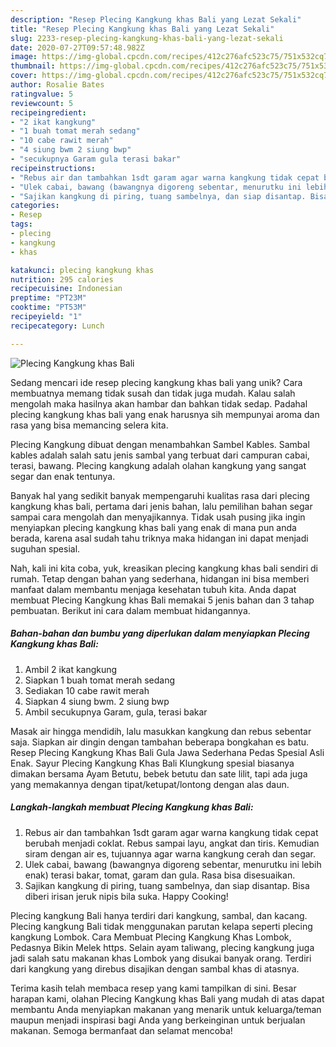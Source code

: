 ```yaml
---
description: "Resep Plecing Kangkung khas Bali yang Lezat Sekali"
title: "Resep Plecing Kangkung khas Bali yang Lezat Sekali"
slug: 2233-resep-plecing-kangkung-khas-bali-yang-lezat-sekali
date: 2020-07-27T09:57:48.982Z
image: https://img-global.cpcdn.com/recipes/412c276afc523c75/751x532cq70/plecing-kangkung-khas-bali-foto-resep-utama.jpg
thumbnail: https://img-global.cpcdn.com/recipes/412c276afc523c75/751x532cq70/plecing-kangkung-khas-bali-foto-resep-utama.jpg
cover: https://img-global.cpcdn.com/recipes/412c276afc523c75/751x532cq70/plecing-kangkung-khas-bali-foto-resep-utama.jpg
author: Rosalie Bates
ratingvalue: 5
reviewcount: 5
recipeingredient:
- "2 ikat kangkung"
- "1 buah tomat merah sedang"
- "10 cabe rawit merah"
- "4 siung bwm 2 siung bwp"
- "secukupnya Garam gula terasi bakar"
recipeinstructions:
- "Rebus air dan tambahkan 1sdt garam agar warna kangkung tidak cepat berubah menjadi coklat. Rebus sampai layu, angkat dan tiris. Kemudian siram dengan air es, tujuannya agar warna kangkung cerah dan segar."
- "Ulek cabai, bawang (bawangnya digoreng sebentar, menurutku ini lebih enak) terasi bakar, tomat, garam dan gula. Rasa bisa disesuaikan."
- "Sajikan kangkung di piring, tuang sambelnya, dan siap disantap. Bisa diberi irisan jeruk nipis bila suka. Happy Cooking!"
categories:
- Resep
tags:
- plecing
- kangkung
- khas

katakunci: plecing kangkung khas 
nutrition: 295 calories
recipecuisine: Indonesian
preptime: "PT23M"
cooktime: "PT53M"
recipeyield: "1"
recipecategory: Lunch

---
```



![Plecing Kangkung khas Bali](https://img-global.cpcdn.com/recipes/412c276afc523c75/751x532cq70/plecing-kangkung-khas-bali-foto-resep-utama.jpg)

Sedang mencari ide resep plecing kangkung khas bali yang unik? Cara membuatnya memang tidak susah dan tidak juga mudah. Kalau salah mengolah maka hasilnya akan hambar dan bahkan tidak sedap. Padahal plecing kangkung khas bali yang enak harusnya sih mempunyai aroma dan rasa yang bisa memancing selera kita.

Plecing Kangkung dibuat dengan menambahkan Sambel Kables. Sambal kables adalah salah satu jenis sambal yang terbuat dari campuran cabai, terasi, bawang. Plecing kangkung adalah olahan kangkung yang sangat segar dan enak tentunya.

Banyak hal yang sedikit banyak mempengaruhi kualitas rasa dari plecing kangkung khas bali, pertama dari jenis bahan, lalu pemilihan bahan segar sampai cara mengolah dan menyajikannya. Tidak usah pusing jika ingin menyiapkan plecing kangkung khas bali yang enak di mana pun anda berada, karena asal sudah tahu triknya maka hidangan ini dapat menjadi suguhan spesial.


Nah, kali ini kita coba, yuk, kreasikan plecing kangkung khas bali sendiri di rumah. Tetap dengan bahan yang sederhana, hidangan ini bisa memberi manfaat dalam membantu menjaga kesehatan tubuh kita. Anda dapat membuat Plecing Kangkung khas Bali memakai 5 jenis bahan dan 3 tahap pembuatan. Berikut ini cara dalam membuat hidangannya.

<!--inarticleads1-->

##### Bahan-bahan dan bumbu yang diperlukan dalam menyiapkan Plecing Kangkung khas Bali:

1. Ambil 2 ikat kangkung
1. Siapkan 1 buah tomat merah sedang
1. Sediakan 10 cabe rawit merah
1. Siapkan 4 siung bwm. 2 siung bwp
1. Ambil secukupnya Garam, gula, terasi bakar


Masak air hingga mendidih, lalu masukkan kangkung dan rebus sebentar saja. Siapkan air dingin dengan tambahan beberapa bongkahan es batu. Resep Plecing Kangkung Khas Bali Gula Jawa Sederhana Pedas Spesial Asli Enak. Sayur Plecing Kangkung Khas Bali Klungkung spesial biasanya dimakan bersama Ayam Betutu, bebek betutu dan sate lilit, tapi ada juga yang memakannya dengan tipat/ketupat/lontong dengan alas daun. 

<!--inarticleads2-->

##### Langkah-langkah membuat Plecing Kangkung khas Bali:

1. Rebus air dan tambahkan 1sdt garam agar warna kangkung tidak cepat berubah menjadi coklat. Rebus sampai layu, angkat dan tiris. Kemudian siram dengan air es, tujuannya agar warna kangkung cerah dan segar.
1. Ulek cabai, bawang (bawangnya digoreng sebentar, menurutku ini lebih enak) terasi bakar, tomat, garam dan gula. Rasa bisa disesuaikan.
1. Sajikan kangkung di piring, tuang sambelnya, dan siap disantap. Bisa diberi irisan jeruk nipis bila suka. Happy Cooking!


Plecing kangkung Bali hanya terdiri dari kangkung, sambal, dan kacang. Plecing kangkung Bali tidak menggunakan parutan kelapa seperti plecing kangkung Lombok. Cara Membuat Plecing Kangkung Khas Lombok, Pedasnya Bikin Melek https. Selain ayam taliwang, plecing kangkung juga jadi salah satu makanan khas Lombok yang disukai banyak orang. Terdiri dari kangkung yang direbus disajikan dengan sambal khas di atasnya. 

Terima kasih telah membaca resep yang kami tampilkan di sini. Besar harapan kami, olahan Plecing Kangkung khas Bali yang mudah di atas dapat membantu Anda menyiapkan makanan yang menarik untuk keluarga/teman maupun menjadi inspirasi bagi Anda yang berkeinginan untuk berjualan makanan. Semoga bermanfaat dan selamat mencoba!
